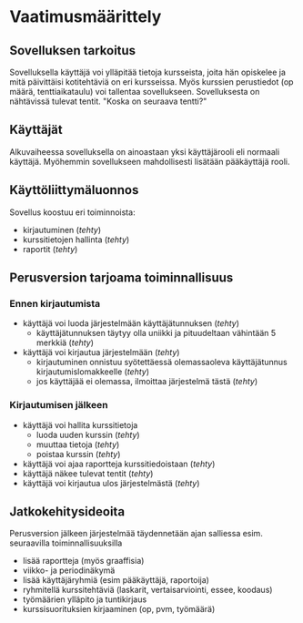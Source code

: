 # Vaatimusmäärittely

## Sovelluksen tarkoitus
Sovelluksella käyttäjä voi ylläpitää tietoja kursseista, joita hän opiskelee ja mitä päivittäisi kotitehtäviä on eri kursseissa. Myös kurssien perustiedot (op määrä, tenttiaikataulu) voi tallentaa sovellukseen. Sovelluksesta on nähtävissä tulevat tentit. 
"Koska on seuraava tentti?"

## Käyttäjät
Alkuvaiheessa sovelluksella on ainoastaan yksi käyttäjärooli eli normaali käyttäjä. Myöhemmin sovellukseen mahdollisesti lisätään pääkäyttäjä rooli.

## Käyttöliittymäluonnos
Sovellus koostuu eri toiminnoista:
- kirjautuminen (*tehty*)
- kurssitietojen hallinta (*tehty*)
- raportit (*tehty*)

## Perusversion tarjoama toiminnallisuus

### Ennen kirjautumista
- käyttäjä voi luoda järjestelmään käyttäjätunnuksen (*tehty*)
  - käyttäjätunnuksen täytyy olla uniikki ja pituudeltaan vähintään 5 merkkiä (*tehty*)
- käyttäjä voi kirjautua järjestelmään (*tehty*)
  - kirjautuminen onnistuu syötettäessä olemassaoleva käyttäjätunnus kirjautumislomakkeelle (*tehty*)
  - jos käyttäjää ei olemassa, ilmoittaa järjestelmä tästä (*tehty*)

### Kirjautumisen jälkeen
- käyttäjä voi hallita kurssitietoja
  - luoda uuden kurssin (*tehty*)
  - muuttaa tietoja (*tehty*)
  - poistaa kurssin (*tehty*)
- käyttäjä voi ajaa raportteja kurssitiedoistaan (*tehty*)
- käyttäjä näkee tulevat tentit (*tehty*)
- käyttäjä voi kirjautua ulos järjestelmästä (*tehty*)
 

## Jatkokehitysideoita

Perusversion jälkeen järjestelmää täydennetään ajan salliessa esim. seuraavilla toiminnallisuuksilla
- lisää raportteja (myös graaffisia)
- viikko- ja periodinäkymä
- lisää käyttäjäryhmiä (esim pääkäyttäjä, raportoija)
- ryhmitellä kurssitehtäviä (laskarit, vertaisarviointi, essee, koodaus)
- työmäärien ylläpito ja tuntikirjaus
- kurssisuorituksien kirjaaminen (op, pvm, työmäärä)
